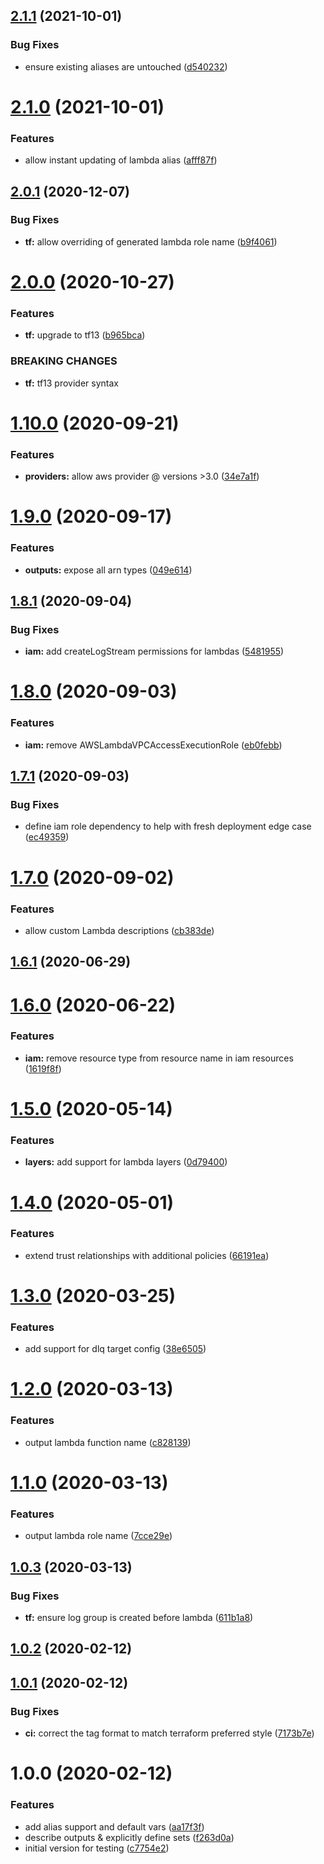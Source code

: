 ## [2.1.1](https://github.com/bbeesley/terraform-aws-lambda-do-it-all/compare/2.1.0...2.1.1) (2021-10-01)


### Bug Fixes

* ensure existing aliases are untouched ([d540232](https://github.com/bbeesley/terraform-aws-lambda-do-it-all/commit/d5402326a096f70a06f6ef4dbc867951deb031be))

# [2.1.0](https://github.com/bbeesley/terraform-aws-lambda-do-it-all/compare/2.0.1...2.1.0) (2021-10-01)


### Features

* allow instant updating of lambda alias ([afff87f](https://github.com/bbeesley/terraform-aws-lambda-do-it-all/commit/afff87ff6e8946e58dd196dc45a959357b708b9b))

## [2.0.1](https://github.com/bbeesley/terraform-aws-lambda-do-it-all/compare/2.0.0...2.0.1) (2020-12-07)


### Bug Fixes

* **tf:** allow overriding of generated lambda role name ([b9f4061](https://github.com/bbeesley/terraform-aws-lambda-do-it-all/commit/b9f40619964ac2d95c1c86f41a86a7a3f14a2727))

# [2.0.0](https://github.com/bbeesley/terraform-aws-lambda-do-it-all/compare/1.10.0...2.0.0) (2020-10-27)


### Features

* **tf:** upgrade to tf13 ([b965bca](https://github.com/bbeesley/terraform-aws-lambda-do-it-all/commit/b965bcabea98dad0408bfdd06c8b523a764ba7a2))


### BREAKING CHANGES

* **tf:** tf13 provider syntax

# [1.10.0](https://github.com/bbeesley/terraform-aws-lambda-do-it-all/compare/1.9.0...1.10.0) (2020-09-21)


### Features

* **providers:** allow aws provider @ versions >3.0 ([34e7a1f](https://github.com/bbeesley/terraform-aws-lambda-do-it-all/commit/34e7a1f8cac9d49b70f0cdbf9004b54994ea1e8b))

# [1.9.0](https://github.com/bbeesley/terraform-aws-lambda-do-it-all/compare/1.8.1...1.9.0) (2020-09-17)


### Features

* **outputs:** expose all arn types ([049e614](https://github.com/bbeesley/terraform-aws-lambda-do-it-all/commit/049e6143097e365875aef9f09644ce8114a570a1))

## [1.8.1](https://github.com/bbeesley/terraform-aws-lambda-do-it-all/compare/1.8.0...1.8.1) (2020-09-04)


### Bug Fixes

* **iam:** add createLogStream permissions for lambdas ([5481955](https://github.com/bbeesley/terraform-aws-lambda-do-it-all/commit/5481955a82c6e5acf486b8098911e299257bd144))

# [1.8.0](https://github.com/bbeesley/terraform-aws-lambda-do-it-all/compare/1.7.1...1.8.0) (2020-09-03)


### Features

* **iam:** remove AWSLambdaVPCAccessExecutionRole ([eb0febb](https://github.com/bbeesley/terraform-aws-lambda-do-it-all/commit/eb0febbe2027aa32b8e87f91cdab523dc68f1b4a))

## [1.7.1](https://github.com/bbeesley/terraform-aws-lambda-do-it-all/compare/1.7.0...1.7.1) (2020-09-03)


### Bug Fixes

* define iam role dependency to help with fresh deployment edge case ([ec49359](https://github.com/bbeesley/terraform-aws-lambda-do-it-all/commit/ec4935916c2a57ed76ee07d46e31ae45bfc19312))

# [1.7.0](https://github.com/bbeesley/terraform-aws-lambda-do-it-all/compare/1.6.1...1.7.0) (2020-09-02)


### Features

* allow custom Lambda descriptions ([cb383de](https://github.com/bbeesley/terraform-aws-lambda-do-it-all/commit/cb383de07dcdb755cc53777b72efdd3448c9c289))

## [1.6.1](https://github.com/bbeesley/terraform-aws-lambda-do-it-all/compare/1.6.0...1.6.1) (2020-06-29)

# [1.6.0](https://github.com/bbeesley/terraform-aws-lambda-do-it-all/compare/1.5.0...1.6.0) (2020-06-22)


### Features

* **iam:** remove resource type from resource name in iam resources ([1619f8f](https://github.com/bbeesley/terraform-aws-lambda-do-it-all/commit/1619f8f2ee7504f733a4f3ec04c7fd7fafb5a341))

# [1.5.0](https://github.com/bbeesley/terraform-aws-lambda-do-it-all/compare/1.4.0...1.5.0) (2020-05-14)


### Features

* **layers:** add support for lambda layers ([0d79400](https://github.com/bbeesley/terraform-aws-lambda-do-it-all/commit/0d79400acf70cb2f88bc29aca1a7c5334fd3bf2d))

# [1.4.0](https://github.com/bbeesley/terraform-aws-lambda-do-it-all/compare/1.3.0...1.4.0) (2020-05-01)


### Features

* extend trust relationships with additional policies ([66191ea](https://github.com/bbeesley/terraform-aws-lambda-do-it-all/commit/66191ea2a50075edd1f41dcc8a767e60dd8bbd15))

# [1.3.0](https://github.com/bbeesley/terraform-aws-lambda-do-it-all/compare/1.2.0...1.3.0) (2020-03-25)


### Features

* add support for dlq target config ([38e6505](https://github.com/bbeesley/terraform-aws-lambda-do-it-all/commit/38e6505ceb01999715e8ed2b064bdd7687dc138b))

# [1.2.0](https://github.com/bbeesley/terraform-aws-lambda-do-it-all/compare/1.1.0...1.2.0) (2020-03-13)


### Features

* output lambda function name ([c828139](https://github.com/bbeesley/terraform-aws-lambda-do-it-all/commit/c828139ae56ad1e36b140b5a79ef3e714ea54f32))

# [1.1.0](https://github.com/bbeesley/terraform-aws-lambda-do-it-all/compare/1.0.3...1.1.0) (2020-03-13)


### Features

* output lambda role name ([7cce29e](https://github.com/bbeesley/terraform-aws-lambda-do-it-all/commit/7cce29e584702b695ba85af4a90e304e1dd19089))

## [1.0.3](https://github.com/bbeesley/terraform-aws-lambda-do-it-all/compare/1.0.2...1.0.3) (2020-03-13)


### Bug Fixes

* **tf:** ensure log group is created before lambda ([611b1a8](https://github.com/bbeesley/terraform-aws-lambda-do-it-all/commit/611b1a85629f6ea9a447ef00c89d9747e6241fd3))

## [1.0.2](https://github.com/bbeesley/terraform-aws-lambda-do-it-all/compare/1.0.1...1.0.2) (2020-02-12)

## [1.0.1](https://github.com/bbeesley/terraform-aws-lambda-do-it-all/compare/1.0.0...1.0.1) (2020-02-12)


### Bug Fixes

* **ci:** correct the tag format to match terraform preferred style ([7173b7e](https://github.com/bbeesley/terraform-aws-lambda-do-it-all/commit/7173b7e083f0dd8215ac04584652829c4b56c64e))

# 1.0.0 (2020-02-12)


### Features

* add alias support and default vars ([aa17f3f](https://github.com/bbeesley/terraform-aws-lambda-do-it-all/commit/aa17f3f4e28a19a9dca9bf88de26df92f127bc6f))
* describe outputs & explicitly define sets ([f263d0a](https://github.com/bbeesley/terraform-aws-lambda-do-it-all/commit/f263d0aa316bd81ef9c59b280f8a949a8327d8c1))
* initial version for testing ([c7754e2](https://github.com/bbeesley/terraform-aws-lambda-do-it-all/commit/c7754e2473fb40f51d3f031f280d652f7af52f2e))
